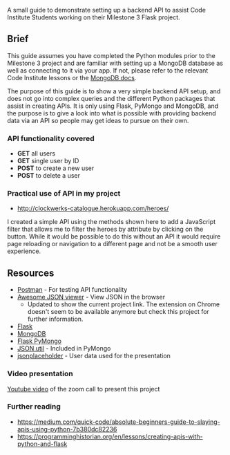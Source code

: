 A small guide to demonstrate setting up a backend API to assist Code Institute Students working on their Milestone 3 Flask project.

## Brief

This guide assumes you have completed the Python modules prior to the Milestone 3 project and are familiar with setting up a MongoDB database as well as connecting to it via your app. If not, please refer to the relevant Code Institute lessons or the [MongoDB docs](https://docs.mongodb.com/).

The purpose of this guide is to show a very simple backend API setup, and does not go into complex queries and the different Python packages that assist in creating APIs. It is only using Flask, PyMongo and MongoDB, and the purpose is to give a look into what is possible with providing backend data via an API so people may get ideas to pursue on their own.

### API functionality covered

-   **GET** all users
-   **GET** single user by ID
-   **POST** to create a new user
-   **POST** to delete a user

### Practical use of API in my project

-   http://clockwerks-catalogue.herokuapp.com/heroes/

I created a simple API using the methods shown here to add a JavaScript filter that allows me to filter the heroes by attribute by clicking on the button. While it would be possible to do this without an API it would require page reloading or navigation to a different page and not be a smooth user experience.

## Resources

-   [Postman](https://www.postman.com/) - For testing API functionality
-   [Awesome JSON viewer](https://github.com/rbrahul/Awesome-JSON-Viewer) - View JSON in the browser
    - Updated to show the current project link. The extension on Chrome doesn't seem to be available anymore but check this project for further information.
-   [Flask](https://flask.palletsprojects.com/en/1.1.x/)
-   [MongoDB](https://www.mongodb.com/)
-   [Flask PyMongo](https://flask-pymongo.readthedocs.io/en/latest/)
-   [JSON util](https://api.mongodb.com/python/current/api/bson/json_util.html) - Included in PyMongo
-   [jsonplaceholder](https://jsonplaceholder.typicode.com/users/) - User data used for the presentation

### Video presentation
[Youtube video](https://www.youtube.com/watch?v=qovbnh1eW_0) of the zoom call to present this project

### Further reading

-   https://medium.com/quick-code/absolute-beginners-guide-to-slaying-apis-using-python-7b380dc82236
-   https://programminghistorian.org/en/lessons/creating-apis-with-python-and-flask
